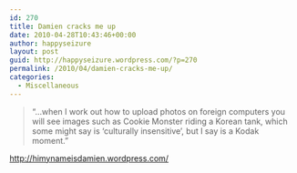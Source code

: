```yaml
---
id: 270
title: Damien cracks me up
date: 2010-04-28T10:43:46+00:00
author: happyseizure
layout: post
guid: http://happyseizure.wordpress.com/?p=270
permalink: /2010/04/damien-cracks-me-up/
categories:
  - Miscellaneous
---
```

> &#8220;&#8230;when I work out how to upload photos on foreign computers you will see images such as Cookie Monster riding a Korean tank, which some might say is ‘culturally insensitive’, but I say is a Kodak moment.&#8221;

<http://himynameisdamien.wordpress.com/>